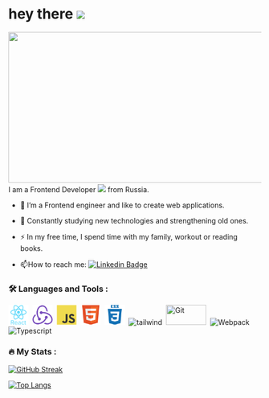 <!-- <div id="header" align="center">
  <img src="https://media.giphy.com/media/M9gbBd9nbDrOTu1Mqx/giphy.gif" width="100"/>
</div> -->

<h1>
  hey there
  <img src="https://media.giphy.com/media/hvRJCLFzcasrR4ia7z/giphy.gif" width="30px"/>
</h1>

<div align="center">
  <img src="https://media.giphy.com/media/dWesBcTLavkZuG35MI/giphy.gif" width="600" height="300"/>
</div>

<div>
I am a Frontend Developer <img src="https://media.giphy.com/media/WUlplcMpOCEmTGBtBW/giphy.gif" width="30"> from Russia.
</div>


- :telescope: I’m a Frontend engineer and like to create web applications.

- :seedling: Constantly studying new technologies and strengthening old ones.

- :zap: In my free time, I spend time with my family, workout or reading books.

- :mailbox:How to reach me: [![Linkedin Badge](https://img.shields.io/badge/-kakbar-blue?style=flat&logo=Linkedin&logoColor=white)](makcimkaishevskih@gmail.com)

### :hammer_and_wrench: Languages and Tools :

<div>
  <img src="https://github.com/devicons/devicon/blob/master/icons/react/react-original-wordmark.svg" title="React" alt="React" width="40" height="40"/>&nbsp;
  <img src="https://github.com/devicons/devicon/blob/master/icons/redux/redux-original.svg" title="Redux" alt="Redux " width="40" height="40"/>&nbsp;
  <img src="https://github.com/devicons/devicon/blob/master/icons/javascript/javascript-original.svg" title="JavaScript" alt="JavaScript" width="40" height="40"/>&nbsp;
  <img src="https://github.com/devicons/devicon/blob/master/icons/html5/html5-original.svg" title="HTML5" alt="HTML" width="40" height="40"/>&nbsp;
  <img src="https://github.com/devicons/devicon/blob/master/icons/css3/css3-plain-wordmark.svg"  title="CSS3" alt="CSS" width="40" height="40"/>&nbsp;
  <img src="https://www.vectorlogo.zone/logos/tailwindcss/tailwindcss-icon.svg" alt="tailwind" title="Tailwind" width="40" height="40"/>&nbsp;
  <img src="https://www.vectorlogo.zone/logos/git-scm/git-scm-ar21.svg" title="Git" width="80" height="40"/>&nbsp;
  <img src="https://www.vectorlogo.zone/logos/js_webpack/js_webpack-icon.svg"
 title="Webpack" alt="Webpack" width="40" height="40"/>&nbsp;
  <img src="https://www.vectorlogo.zone/logos/typescriptlang/typescriptlang-icon.svg" title="Typescript" alt="Typescript" width="40" height="40"/>&nbsp;
</div>


### :fire: My Stats :

[![GitHub Streak](http://github-readme-streak-stats.herokuapp.com?user=makcimishevskih&theme=dark&background=000000)](https://git.io/streak-stats)

[![Top Langs](https://github-readme-stats.vercel.app/api/top-langs/?username=makcimishevskih&layout=compact&theme=vision-friendly-dark)](https://github.com/anuraghazra/github-readme-stats)
